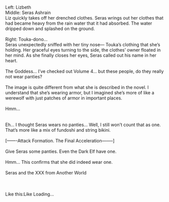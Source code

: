 <br/>
<br/>
<br/>
<br/>
<br/>
<br/>
Left: Lizbeth<br/>
Middle: Seras Ashrain<br/>
Liz quickly takes off her drenched clothes. Seras wrings out her clothes that had became heavy from the rain water that it had absorbed. The water dripped down and splashed on the ground.<br/>
<br/>
Right: Touka-dono…<br/>
Seras unexpectedly sniffed with her tiny nose— Touka’s clothing that she’s holding. Her graceful eyes turning to the side, the clothes’ owner floated in her mind. As she finally closes her eyes, Seras called out his name in her heart.<br/>
<br/>
The Goddess… I’ve checked out Volume 4… but these people, do they really not wear panties?<br/>
<br/>
The image is quite different from what she is described in the novel. I understand that she’s wearing armor, but I imagined she’s more of like a werewolf with just patches of armor in important places.<br/>
<br/>
Hmm…<br/>
 <br/>
<br/>
Eh… I thought Seras wears no panties… Well, I still won’t count that as one. That’s more like a mix of fundoshi and string bikini.<br/>
<br/>
[——-Attack Formation. The Final Acceleration——–]<br/>
<br/>
Give Seras some panties. Even the Dark Elf have one.<br/>
<br/>
Hmm… This confirms that she did indeed wear one.<br/>
<br/>
Seras and the XXX from Another World<br/>
<br/>
<br/>
<br/>
Like this:Like Loading... <br/>
<br/>
<br/>
<br/>
<br/>
